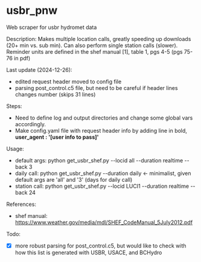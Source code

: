 # usbr_pnw
Web scraper for usbr hydromet data

Description:
Makes multiple location calls, greatly speeding up downloads (20+ min vs. sub min).  Can also perform single station calls (slower).  Reminder units are defined in the shef manual [1], table 1, pgs 4-5 (pgs 75-76 in pdf) 

Last update (2024-12-26):
- edited request header moved to config file
- parsing post_control.c5 file, but need to be careful if header lines changes number (skips 31 lines)

Steps:
- Need to define log and output directories and change some global vars accordingly.
- Make config.yaml file with request header info by adding line in bold, **user_agent : '[user info to pass]'**


Usage: 
- default args:   python get_usbr_shef.py --locid all --duration realtime --back 3
- daily call:     python get_usbr_shef.py --duration daily  <- minimalist, given default args are 'all' and '3' (days for daily call) 
- station call:   python get_usbr_shef.py --locid LUCI1 --duration realtime --back 24

References:
- shef manual: https://www.weather.gov/media/mdl/SHEF_CodeManual_5July2012.pdf

Todo:
- [x] more robust parsing for post_control.c5, but would like to check with how this list is generated with USBR, USACE, and BCHydro
